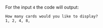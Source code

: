 For the input `4` the code will output:

```text
How many cards would you like to display?
1, 2, 4, 8,
```